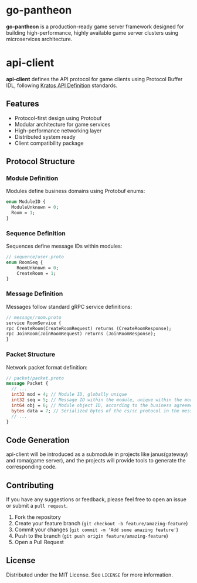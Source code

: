 # go-pantheon

**go-pantheon** is a production-ready game server framework designed for building high-performance, highly available game server clusters using microservices architecture.

# api-client

**api-client** defines the API protocol for game clients using Protocol Buffer IDL, following [Kratos API Definition](https://go-kratos.dev/docs/component/api/) standards.

## Features

- Protocol-first design using Protobuf
- Modular architecture for game services
- High-performance networking layer
- Distributed system ready
- Client compatibility package

## Protocol Structure

### Module Definition

Modules define business domains using Protobuf enums:

```protobuf
enum ModuleID {
  ModuleUnknown = 0;
  Room = 1;
}
```

### Sequence Definition

Sequences define message IDs within modules:

```protobuf
// sequence/user.proto
enum RoomSeq {
	RoomUnknown = 0;
	CreateRoom = 1;
}
```

### Message Definition

Messages follow standard gRPC service definitions:

```protobuf
// message/room.proto
service RoomService {
rpc CreateRoom(CreateRoomRequest) returns (CreateRoomResponse);
rpc JoinRoom(JoinRoomRequest) returns (JoinRoomResponse);
}
```

### Packet Structure

Network packet format definition:

```protobuf
// packet/packet.proto
message Packet {
  // ...
  int32 mod = 4; // Module ID, globally unique
  int32 seq = 5; // Message ID within the module, unique within the module
  int64 obj = 6; // Module object ID, according to the business agreement to pass the corresponding object ID
  bytes data = 7; // Serialized bytes of the cs/sc protocol in the message
  // ...
}
```

## Code Generation

api-client will be introduced as a submodule in projects like janus(gateway) and roma(game server), and the projects will provide tools to generate the corresponding code.

## Contributing

If you have any suggestions or feedback, please feel free to open an issue or submit a `pull request`.

1. Fork the repository
2. Create your feature branch (`git checkout -b feature/amazing-feature`)
3. Commit your changes (`git commit -m 'Add some amazing feature'`)
4. Push to the branch (`git push origin feature/amazing-feature`)
5. Open a Pull Request

## License

Distributed under the MIT License. See `LICENSE` for more information.
